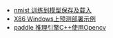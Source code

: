 - [nmist 训练到模型保存及载入](https://www.paddlepaddle.org.cn/documentation/docs/en/tutorial/quick_start/save_model/save_model.html)
- [X86 Windows上预测部署示例](https://paddleinference.paddlepaddle.org.cn/demo_tutorial/x86_windows_demo.html)
- [paddle 推理引擎C++使用Opencv](https://gitee.com/suiwei03/PaddleOCR/blob/release/2.0/deploy/cpp_infer/src/ocr_det.cpp)

